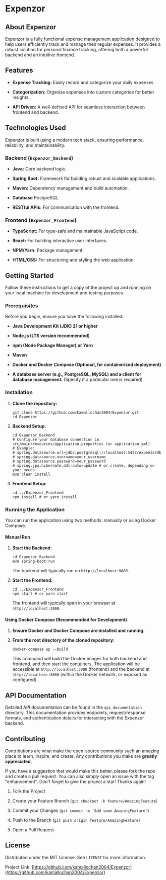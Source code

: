 # Expenzor

## About Expenzor

Expenzor is a fully functional expense management application designed to help users efficiently track and manage their regular expenses. It provides a robust solution for personal finance tracking, offering both a powerful backend and an intuitive frontend.

## Features

  * **Expense Tracking:** Easily record and categorize your daily expenses.

  * **Categorization:** Organize expenses into custom categories for better insights.

  * **API Driven:** A well-defined API for seamless interaction between frontend and backend.

## Technologies Used

Expenzor is built using a modern tech stack, ensuring performance, reliability, and maintainability.

### Backend (`Expenzor_Backend`)

  * **Java:** Core backend logic.

  * **Spring Boot:** Framework for building robust and scalable applications.

  * **Maven:** Dependency management and build automation.

  * **Database** PostgreSQL.

  * **RESTful APIs:** For communication with the frontend.

### Frontend (`Expenzor_Frontend`)

  * **TypeScript:** For type-safe and maintainable JavaScript code.

  * **React:** For building interactive user interfaces.

  * **NPM/Yarn:** Package management.

  * **HTML/CSS:** For structuring and styling the web application.

## Getting Started

Follow these instructions to get a copy of the project up and running on your local machine for development and testing purposes.

### Prerequisites

Before you begin, ensure you have the following installed:

  * **Java Development Kit (JDK) 21 or higher**

  * **Node.js (LTS version recommended)**

  * **npm (Node Package Manager) or Yarn**

  * **Maven**

  * **Docker and Docker Compose (Optional, for containerized deployment)**

  * **A database server (e.g., PostgreSQL, MySQL) and a client for database management.** (Specify if a particular one is required)

### Installation

1.  **Clone the repository:**

    ```
    git clone https://github.com/kamallochan2004/Expenzor.git
    cd Expenzor
    ```

2.  **Backend Setup:**

    ```
    cd Expenzor_Backend
    # Configure your database connection in src/main/resources/application.properties (or application.yml)
    # Example:
    # spring.datasource.url=jdbc:postgresql://localhost:5432/expenzordb
    # spring.datasource.username=your_username
    # spring.datasource.password=your_password
    # spring.jpa.hibernate.ddl-auto=update # or create, depending on your needs
    mvn clean install
    ```

3.  **Frontend Setup:**

    ```
    cd ../Expenzor_Frontend
    npm install # or yarn install
    ```

### Running the Application

You can run the application using two methods: manually or using Docker Compose.

#### Manual Run

1.  **Start the Backend:**

    ```
    cd Expenzor_Backend
    mvn spring-boot:run
    ```

    The backend will typically run on `http://localhost:8080`.

2.  **Start the Frontend:**

    ```
    cd ../Expenzor_Frontend
    npm start # or yarn start
    ```

    The frontend will typically open in your browser at `http://localhost:3000`.

#### Using Docker Compose (Recommended for Development)

1.  **Ensure Docker and Docker Compose are installed and running.**

2.  **From the root directory of the cloned repository:**

    ```
    docker-compose up --build
    ```

    This command will build the Docker images for both backend and frontend, and then start the containers. The application will be accessible at `http://localhost:3000` (frontend) and the backend at `http://localhost:8080` (within the Docker network, or exposed as configured).

## API Documentation

Detailed API documentation can be found in the `api_documentation` directory. This documentation provides endpoints, request/response formats, and authentication details for interacting with the Expenzor backend.

## Contributing

Contributions are what make the open-source community such an amazing place to learn, inspire, and create. Any contributions you make are **greatly appreciated**.

If you have a suggestion that would make this better, please fork the repo and create a pull request. You can also simply open an issue with the tag "enhancement".
Don't forget to give the project a star\! Thanks again\!

1.  Fork the Project

2.  Create your Feature Branch (`git checkout -b feature/AmazingFeature`)

3.  Commit your Changes (`git commit -m 'Add some AmazingFeature'`)

4.  Push to the Branch (`git push origin feature/AmazingFeature`)

5.  Open a Pull Request

## License

Distributed under the MIT License. See `LICENSE` for more information.

Project Link: [https://github.com/kamallochan2004/Expenzor](https://github.com/kamallochan2004/Expenzor)
